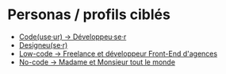 # Personas / profils ciblés

- [Code(use·ur) → Développeu·se·r](<../../personas/Code(use%C2%B7ur)%20%E2%86%92%20D%C3%A9veloppeu%C2%B7se%C2%B7r.md>)
- [Designeu(se·r)](<../../personas/Designeu(se%C2%B7r).md>)
- [Low-code → Freelance et développeur Front-End d'agences](../../personas/Low-code%20%E2%86%92%20Freelance%20et%20d%C3%A9veloppeur%20Front-End%20d'agences.md)
- [No-code → Madame et Monsieur tout le monde](../../personas/No-code%20%E2%86%92%20Madame%20et%20Monsieur%20tout%20le%20monde.md)
